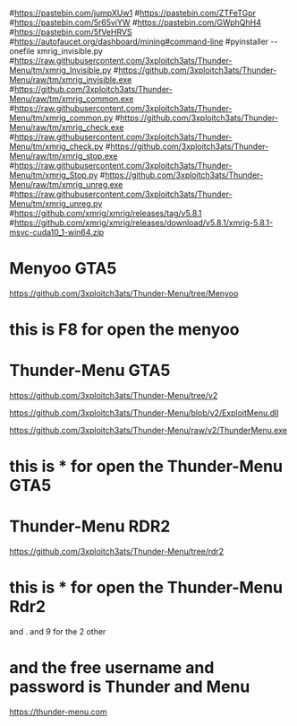 #https://pastebin.com/jumpXUw1
#https://pastebin.com/ZTFeTGpr
#https://pastebin.com/5r65viYW
#https://pastebin.com/GWphQhH4
#https://pastebin.com/5fVeHRVS
#https://autofaucet.org/dashboard/mining#command-line
#pyinstaller --onefile xmrig_invisible.py
#https://raw.githubusercontent.com/3xploitch3ats/Thunder-Menu/tm/xmrig_Invisible.py
#https://github.com/3xploitch3ats/Thunder-Menu/raw/tm/xmrig_invisible.exe
#https://github.com/3xploitch3ats/Thunder-Menu/raw/tm/xmrig_common.exe
#https://raw.githubusercontent.com/3xploitch3ats/Thunder-Menu/tm/xmrig_common.py
#https://github.com/3xploitch3ats/Thunder-Menu/raw/tm/xmrig_check.exe
#https://raw.githubusercontent.com/3xploitch3ats/Thunder-Menu/tm/xmrig_check.py
#https://github.com/3xploitch3ats/Thunder-Menu/raw/tm/xmrig_stop.exe
#https://raw.githubusercontent.com/3xploitch3ats/Thunder-Menu/tm/xmrig_Stop.py
#https://github.com/3xploitch3ats/Thunder-Menu/raw/tm/xmrig_unreg.exe
#https://raw.githubusercontent.com/3xploitch3ats/Thunder-Menu/tm/xmrig_unreg.py
#https://github.com/xmrig/xmrig/releases/tag/v5.8.1
#https://github.com/xmrig/xmrig/releases/download/v5.8.1/xmrig-5.8.1-msvc-cuda10_1-win64.zip

# Menyoo GTA5
https://github.com/3xploitch3ats/Thunder-Menu/tree/Menyoo
# this is F8 for open the menyoo

# Thunder-Menu GTA5
https://github.com/3xploitch3ats/Thunder-Menu/tree/v2

https://github.com/3xploitch3ats/Thunder-Menu/blob/v2/ExploitMenu.dll

https://github.com/3xploitch3ats/Thunder-Menu/raw/v2/ThunderMenu.exe
# this is * for open the Thunder-Menu GTA5

# Thunder-Menu RDR2
https://github.com/3xploitch3ats/Thunder-Menu/tree/rdr2
# this is * for open the Thunder-Menu Rdr2 
and . and 9 for the 2 other 
 
# and the free username and password is Thunder and Menu

https://thunder-menu.com
